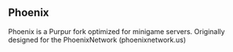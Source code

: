 ## Phoenix

Phoenix is a Purpur fork optimized for minigame servers. Originally designed for the PhoenixNetwork (phoenixnetwork.us)
